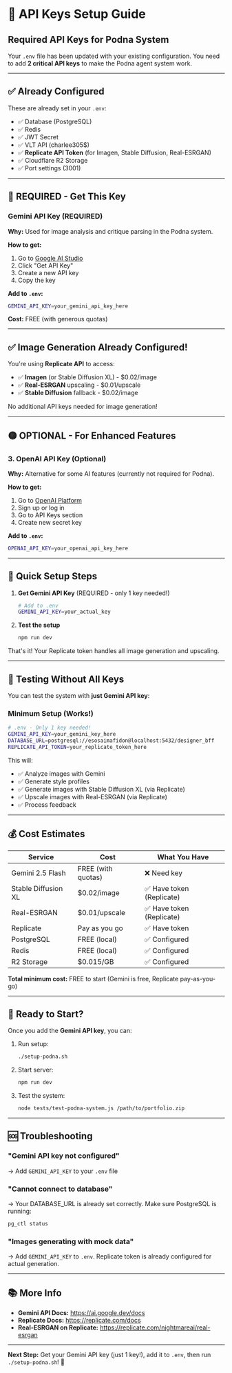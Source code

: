 # 🔑 API Keys Setup Guide

## Required API Keys for Podna System

Your `.env` file has been updated with your existing configuration. You need to add **2 critical API keys** to make the Podna agent system work.

---

## ✅ Already Configured

These are already set in your `.env`:
- ✅ Database (PostgreSQL)
- ✅ Redis
- ✅ JWT Secret
- ✅ VLT API (charlee305$)
- ✅ **Replicate API Token** (for Imagen, Stable Diffusion, Real-ESRGAN)
- ✅ Cloudflare R2 Storage
- ✅ Port settings (3001)

---

## 🔴 REQUIRED - Get This Key

### Gemini API Key (REQUIRED)

**Why:** Used for image analysis and critique parsing in the Podna system.

**How to get:**
1. Go to [Google AI Studio](https://ai.google.dev/)
2. Click "Get API Key"
3. Create a new API key
4. Copy the key

**Add to `.env`:**
```bash
GEMINI_API_KEY=your_gemini_api_key_here
```

**Cost:** FREE (with generous quotas)

---

## ✅ Image Generation Already Configured!

You're using **Replicate API** to access:
- ✅ **Imagen** (or Stable Diffusion XL) - $0.02/image
- ✅ **Real-ESRGAN** upscaling - $0.01/upscale
- ✅ **Stable Diffusion** fallback - $0.02/image

No additional API keys needed for image generation!

---

## 🟡 OPTIONAL - For Enhanced Features

### 3. OpenAI API Key (Optional)

**Why:** Alternative for some AI features (currently not required for Podna).

**How to get:**
1. Go to [OpenAI Platform](https://platform.openai.com/)
2. Sign up or log in
3. Go to API Keys section
4. Create new secret key

**Add to `.env`:**
```bash
OPENAI_API_KEY=your_openai_api_key_here
```

---

## 📝 Quick Setup Steps

1. **Get Gemini API Key** (REQUIRED - only 1 key needed!)
   ```bash
   # Add to .env
   GEMINI_API_KEY=your_actual_key
   ```

2. **Test the setup**
   ```bash
   npm run dev
   ```

That's it! Your Replicate token handles all image generation and upscaling.

---

## 🧪 Testing Without All Keys

You can test the system with **just Gemini API key**:

### Minimum Setup (Works!)
```bash
# .env - Only 1 key needed!
GEMINI_API_KEY=your_gemini_key_here
DATABASE_URL=postgresql://esosaimafidon@localhost:5432/designer_bff
REPLICATE_API_TOKEN=your_replicate_token_here
```

This will:
- ✅ Analyze images with Gemini
- ✅ Generate style profiles
- ✅ Generate images with Stable Diffusion XL (via Replicate)
- ✅ Upscale images with Real-ESRGAN (via Replicate)
- ✅ Process feedback

---

## 💰 Cost Estimates

| Service | Cost | What You Have |
|---------|------|---------------|
| Gemini 2.5 Flash | FREE (with quotas) | ❌ Need key |
| Stable Diffusion XL | $0.02/image | ✅ Have token (Replicate) |
| Real-ESRGAN | $0.01/upscale | ✅ Have token (Replicate) |
| Replicate | Pay as you go | ✅ Have token |
| PostgreSQL | FREE (local) | ✅ Configured |
| Redis | FREE (local) | ✅ Configured |
| R2 Storage | $0.015/GB | ✅ Configured |

**Total minimum cost:** FREE to start (Gemini is free, Replicate pay-as-you-go)

---

## 🚀 Ready to Start?

Once you add the **Gemini API key**, you can:

1. Run setup:
   ```bash
   ./setup-podna.sh
   ```

2. Start server:
   ```bash
   npm run dev
   ```

3. Test the system:
   ```bash
   node tests/test-podna-system.js /path/to/portfolio.zip
   ```

---

## 🆘 Troubleshooting

### "Gemini API key not configured"
→ Add `GEMINI_API_KEY` to your `.env` file

### "Cannot connect to database"
→ Your DATABASE_URL is already set correctly. Make sure PostgreSQL is running:
```bash
pg_ctl status
```

### "Images generating with mock data"
→ Add `GEMINI_API_KEY` to `.env`. Replicate token is already configured for actual generation.

---

## 📚 More Info

- **Gemini API Docs:** https://ai.google.dev/docs
- **Replicate Docs:** https://replicate.com/docs
- **Real-ESRGAN on Replicate:** https://replicate.com/nightmareai/real-esrgan

---

**Next Step:** Get your Gemini API key (just 1 key!), add it to `.env`, then run `./setup-podna.sh`! 🚀
